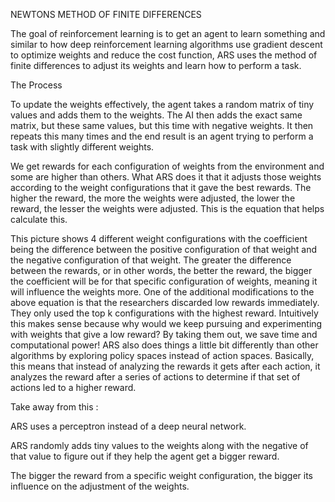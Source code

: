 NEWTONS METHOD OF FINITE DIFFERENCES

The goal of reinforcement learning is to get an agent to learn something and similar to how deep reinforcement learning algorithms use gradient descent to optimize weights and reduce the cost function, ARS uses the method of finite differences to adjust its weights and learn how to perform a task.

The Process

To update the weights effectively, the agent takes a random matrix of tiny values and adds them to the weights. The AI then adds the exact same matrix, but these same values, but this time with negative weights. It then repeats this many times and the end result is an agent trying to perform a task with slightly different weights.

We get rewards for each configuration of weights from the environment and some are higher than others. What ARS does it that it adjusts those weights according to the weight configurations that it gave the best rewards. The higher the reward, the more the weights were adjusted, the lower the reward, the lesser the weights were adjusted.
This is the equation that helps calculate this.

This picture shows 4 different weight configurations with the coefficient being the difference between the positive configuration of that weight and the negative configuration of that weight. The greater the difference between the rewards, or in other words, the better the reward, the bigger the coefficient will be for that specific configuration of weights, meaning it will influence the weights more.
One of the additional modifications to the above equation is that the researchers discarded low rewards immediately. They only used the top k configurations with the highest reward. Intuitively this makes sense because why would we keep pursuing and experimenting with weights that give a low reward? By taking them out, we save time and computational power!
ARS also does things a little bit differently than other algorithms by exploring policy spaces instead of action spaces. Basically, this means that instead of analyzing the rewards it gets after each action, it analyzes the reward after a series of actions to determine if that set of actions led to a higher reward.

Take away from this :

ARS uses a perceptron instead of a deep neural network.

ARS randomly adds tiny values to the weights along with the negative of that value to figure out if they help the agent get a bigger reward.

The bigger the reward from a specific weight configuration, the bigger its influence on the adjustment of the weights.
